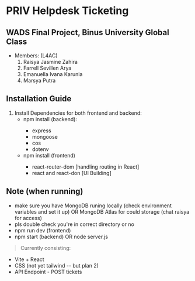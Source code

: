 # PRIV Helpdesk Ticketing
## WADS Final Project, Binus University Global Class
- Members: (L4AC)
  1)  Raisya Jasmine Zahira
  2)  Farrell Sevillen Arya
  3)  Emanuella Ivana Karunia
  4)  Marsya Putra 

 ## Installation Guide 
 1) Install Dependencies for both frontend and backend:
    - npm install (backend):
      >
        - express
        - mongoose
        - cos
        - dotenv
    - npm install (frontend)
      >
        - react-router-dom [handling routing in React]
        - react and react-don [UI Building]

  ## Note (when running)  
  - make sure you have MongoDB runing locally (check environment variables and set it up)
      OR MongoDB Atlas for could storage (chat raisya for access)
  - pls double check you're in correct directory or no
  - npm run dev (frontend)
  - npm start (backend) OR node server.js
    
  > Currently consisting:
- Vite + React
- CSS (not yet tailwind -- but plan 2)
- API Endpoint - POST tickets
  
